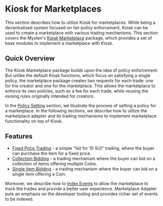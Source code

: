 # Kiosk for Marketplaces

This section describes how to utilize Kiosk for marketplaces. While being a decentralized system focused on fair policy enforcement, Kiosk can be used to create a marketplace with various trading mechanisms. This section covers the Mysten's [Kiosk Marketplace](https://github.com/MystenLabs/apps/tree/main/kiosk-marketplace) package, which provides a set of base modules to implement a marketplace with Kiosk.

## Quick Overview

The Kiosk Marketplace package builds upon the idea of policy enforcement. But unlike the default Kiosk functions, which focus on satisfying a single policy, the marketplace package creates two requests for each trade: one for the creator and one for the marketplace. This allows the marketplace to enforce its own policies, such as a fee for each trade, while reusing the exising rules originally intended for creators.

In the [Policy Setting](./policy-setting.md) section, we illustrate the process of setting a policy for a marketplace. In the following sections, we describe how to utilize the marketplace adapter and its trading mechanisms to implement marketplace functionality on top of Kiosk.

## Features

- [Fixed Price Trading](./fixed-price-trading.md) - a simple "list for 10 SUI" trading, where the buyer can purchase the item for a fixed price.
- [Collection Bidding](./collection-bidding.md) - a trading mechanism where the buyer can bid on a collection of items offering multiple Coins.
- [Single Item Bidding](./single-item-bidding.md) - a trading mechanism where the buyer can bid on a single item offering a Coin.

Moreover, we describe how to [Index Events](./indexing-events.md) to allow the marketplace to track the trades and provide a better user experience. Marketplace Adapter puts an emphasis on the developer tooling and provides richer set of events to be indexed.
